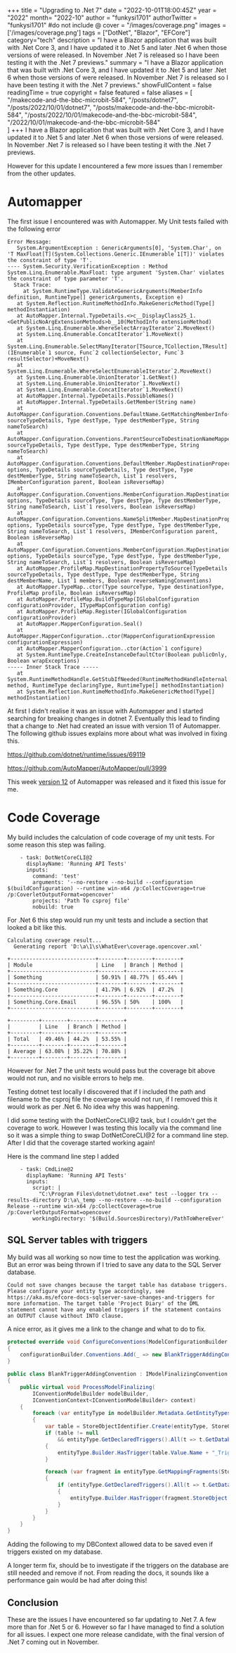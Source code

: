+++
title = "Upgrading to .Net 7"
date = "2022-10-01T18:00:45Z"
year = "2022"
month= "2022-10"
author = "funkysi1701"
authorTwitter = "funkysi1701" #do not include @
cover = "/images/coverage.png"
images = ['/images/coverage.png']
tags = ["DotNet", "Blazor", "EFCore"]
category="tech"
description =  "I have a Blazor application that was built with .Net Core 3, and I have updated it to .Net 5 and later .Net 6 when those versions of were released. In November .Net 7 is released so I have been testing it with the .Net 7 previews."
summary = "I have a Blazor application that was built with .Net Core 3, and I have updated it to .Net 5 and later .Net 6 when those versions of were released. In November .Net 7 is released so I have been testing it with the .Net 7 previews."
showFullContent = false
readingTime = true
copyright = false
featured = false
aliases = [
    "/makecode-and-the-bbc-microbit-584",
    "/posts/dotnet7",
    "/posts/2022/10/01/dotnet7",
    "/posts/makecode-and-the-bbc-microbit-584",
    "/posts/2022/10/01/makecode-and-the-bbc-microbit-584",
    "/2022/10/01/makecode-and-the-bbc-microbit-584"    
]
+++
I have a Blazor application that was built with .Net Core 3, and I have updated it to .Net 5 and later .Net 6 when those versions of were released. In November .Net 7 is released so I have been testing it with the .Net 7 previews.

However for this update I encountered a few more issues than I remember from the other updates.

# Automapper

The first issue I encountered was with Automapper. My Unit tests failed with the following error

```
Error Message:
   System.ArgumentException : GenericArguments[0], 'System.Char', on 'T MaxFloat[T](System.Collections.Generic.IEnumerable`1[T])' violates the constraint of type 'T'.
---- System.Security.VerificationException : Method System.Linq.Enumerable.MaxFloat: type argument 'System.Char' violates the constraint of type parameter 'T'.
  Stack Trace:
     at System.RuntimeType.ValidateGenericArguments(MemberInfo definition, RuntimeType[] genericArguments, Exception e)
   at System.Reflection.RuntimeMethodInfo.MakeGenericMethod(Type[] methodInstantiation)
   at AutoMapper.Internal.TypeDetails.<>c__DisplayClass25_1.<GetPublicNoArgExtensionMethods>b__10(MethodInfo extensionMethod)
   at System.Linq.Enumerable.WhereSelectArrayIterator`2.MoveNext()
   at System.Linq.Enumerable.ConcatIterator`1.MoveNext()
   at System.Linq.Enumerable.SelectManyIterator[TSource,TCollection,TResult](IEnumerable`1 source, Func`2 collectionSelector, Func`3 resultSelector)+MoveNext()
   at System.Linq.Enumerable.WhereSelectEnumerableIterator`2.MoveNext()
   at System.Linq.Enumerable.UnionIterator`1.GetNext()
   at System.Linq.Enumerable.UnionIterator`1.MoveNext()
   at System.Linq.Enumerable.ConcatIterator`1.MoveNext()
   at AutoMapper.Internal.TypeDetails.PossibleNames()
   at AutoMapper.Internal.TypeDetails.GetMember(String name)
   at AutoMapper.Configuration.Conventions.DefaultName.GetMatchingMemberInfo(TypeDetails sourceTypeDetails, Type destType, Type destMemberType, String nameToSearch)
   at AutoMapper.Configuration.Conventions.ParentSourceToDestinationNameMapper.GetMatchingMemberInfo(TypeDetails sourceTypeDetails, Type destType, Type destMemberType, String nameToSearch)
   at AutoMapper.Configuration.Conventions.DefaultMember.MapDestinationPropertyToSource(ProfileMap options, TypeDetails sourceTypeDetails, Type destType, Type destMemberType, String nameToSearch, List`1 resolvers, IMemberConfiguration parent, Boolean isReverseMap)
   at AutoMapper.Configuration.Conventions.MemberConfiguration.MapDestinationPropertyToSource(ProfileMap options, TypeDetails sourceType, Type destType, Type destMemberType, String nameToSearch, List`1 resolvers, Boolean isReverseMap)
   at AutoMapper.Configuration.Conventions.NameSplitMember.MapDestinationPropertyToSource(ProfileMap options, TypeDetails sourceType, Type destType, Type destMemberType, String nameToSearch, List`1 resolvers, IMemberConfiguration parent, Boolean isReverseMap)
   at AutoMapper.Configuration.Conventions.MemberConfiguration.MapDestinationPropertyToSource(ProfileMap options, TypeDetails sourceType, Type destType, Type destMemberType, String nameToSearch, List`1 resolvers, Boolean isReverseMap)
   at AutoMapper.ProfileMap.MapDestinationPropertyToSource(TypeDetails sourceTypeDetails, Type destType, Type destMemberType, String destMemberName, List`1 members, Boolean reverseNamingConventions)
   at AutoMapper.TypeMap..ctor(Type sourceType, Type destinationType, ProfileMap profile, Boolean isReverseMap)
   at AutoMapper.ProfileMap.BuildTypeMap(IGlobalConfiguration configurationProvider, ITypeMapConfiguration config)
   at AutoMapper.ProfileMap.Register(IGlobalConfiguration configurationProvider)
   at AutoMapper.MapperConfiguration.Seal()
   at AutoMapper.MapperConfiguration..ctor(MapperConfigurationExpression configurationExpression)
   at AutoMapper.MapperConfiguration..ctor(Action`1 configure)
   at System.RuntimeType.CreateInstanceDefaultCtor(Boolean publicOnly, Boolean wrapExceptions)
----- Inner Stack Trace -----
   at System.RuntimeMethodHandle.GetStubIfNeeded(RuntimeMethodHandleInternal method, RuntimeType declaringType, RuntimeType[] methodInstantiation)
   at System.Reflection.RuntimeMethodInfo.MakeGenericMethod(Type[] methodInstantiation)
```

At first I didn't realise it was an issue with Automapper and I started searching for breaking changes in dotnet 7. Eventually this lead to finding that a change to .Net had created an issue with version 11 of Automapper. The following github issues explains more about what was involved in fixing this.

https://github.com/dotnet/runtime/issues/69119

https://github.com/AutoMapper/AutoMapper/pull/3999

This week [version 12](https://github.com/AutoMapper/AutoMapper/releases/tag/v12.0.0) of Automapper was released and it fixed this issue for me.

# Code Coverage

My build includes the calculation of code coverage of my unit tests. For some reason this step was failing.

```
    - task: DotNetCoreCLI@2
      displayName: 'Running API Tests'
      inputs:
        command: 'test'
        arguments: '--no-restore --no-build --configuration $(buildConfiguration) --runtime win-x64 /p:CollectCoverage=true /p:CoverletOutputFormat=opencover'
        projects: 'Path To csproj file'
        nobuild: true    
```

For .Net 6 this step would run my unit tests and include a section that looked a bit like this.

```
Calculating coverage result...
  Generating report 'D:\a\1\s\WhatEver\coverage.opencover.xml'

+---------------------------+--------+--------+--------+
| Module                    | Line   | Branch | Method |
+---------------------------+--------+--------+--------+
| Something                 | 50.91% | 48.77% | 65.44% |
+---------------------------+--------+--------+--------+
| Something.Core            | 41.79% | 6.92%  | 47.2%  |
+---------------------------+--------+--------+--------+
| Something.Core.Email      | 96.55% | 50%    | 100%   |
+---------------------------+--------+--------+--------+

+---------+--------+--------+--------+
|         | Line   | Branch | Method |
+---------+--------+--------+--------+
| Total   | 49.46% | 44.2%  | 53.55% |
+---------+--------+--------+--------+
| Average | 63.08% | 35.22% | 70.88% |
+---------+--------+--------+--------+

```

However for .Net 7 the unit tests would pass but the coverage bit above would not run, and no visible errors to help me.

Testing dotnet test locally I discovered that if I included the path and filename to the csproj file the coverage would not run, if I removed this it would work as per .Net 6. No idea why this was happening.

I did some testing with the DotNetCoreCLI@2 task, but I couldn't get the coverage to work. However I was testing this locally via the command line so it was a simple thing to swap DotNetCoreCLI@2 for a command line step. After I did that the coverage started working again!

Here is the command line step I added

```
    - task: CmdLine@2
      displayName: 'Running API Tests'
      inputs:
        script: |
          "C:\Program Files\dotnet\dotnet.exe" test --logger trx --results-directory D:\a\_temp --no-restore --no-build --configuration Release --runtime win-x64 /p:CollectCoverage=true /p:CoverletOutputFormat=opencover
        workingDirectory: '$(Build.SourcesDirectory)/PathToWhereEver'  
```

## SQL Server tables with triggers

My build was all working so now time to test the application was working. But an error was being thrown if I tried to save any data to the SQL Server database.

```
Could not save changes because the target table has database triggers. Please configure your entity type accordingly, see https://aka.ms/efcore-docs-sqlserver-save-changes-and-triggers for more information. The target table 'Project Diary' of the DML statement cannot have any enabled triggers if the statement contains an OUTPUT clause without INTO clause. 
```

A nice error, as it gives me a link to the change and what to do to fix.

```csharp
protected override void ConfigureConventions(ModelConfigurationBuilder configurationBuilder)
{
    configurationBuilder.Conventions.Add(_ => new BlankTriggerAddingConvention());
}
```

```csharp
public class BlankTriggerAddingConvention : IModelFinalizingConvention
{
    public virtual void ProcessModelFinalizing(
        IConventionModelBuilder modelBuilder,
        IConventionContext<IConventionModelBuilder> context)
    {
        foreach (var entityType in modelBuilder.Metadata.GetEntityTypes())
        {
            var table = StoreObjectIdentifier.Create(entityType, StoreObjectType.Table);
            if (table != null
                && entityType.GetDeclaredTriggers().All(t => t.GetDatabaseName(table.Value) == null))
            {
                entityType.Builder.HasTrigger(table.Value.Name + "_Trigger");
            }

            foreach (var fragment in entityType.GetMappingFragments(StoreObjectType.Table))
            {
                if (entityType.GetDeclaredTriggers().All(t => t.GetDatabaseName(fragment.StoreObject) == null))
                {
                    entityType.Builder.HasTrigger(fragment.StoreObject.Name + "_Trigger");
                }
            }
        }
    }
}
```

Adding the following to my DBContext allowed data to be saved even if triggers existed on my database.

A longer term fix, should be to investigate if the triggers on the database are still needed and remove if not. From reading the docs, it sounds like a performance gain would be had after doing this!

## Conclusion

These are the issues I have encountered so far updating to .Net 7. A few more than for .Net 5 or 6. However so far I have managed to find a solution for all issues. I expect one more release candidate, with the final version of .Net 7 coming out in November.
